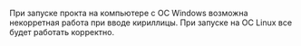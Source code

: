 При запуске прокта на компьютере с ОС Windows возможна некорретная работа при вводе кириллицы.
При запуске на OC Linux все будет работать корректно.